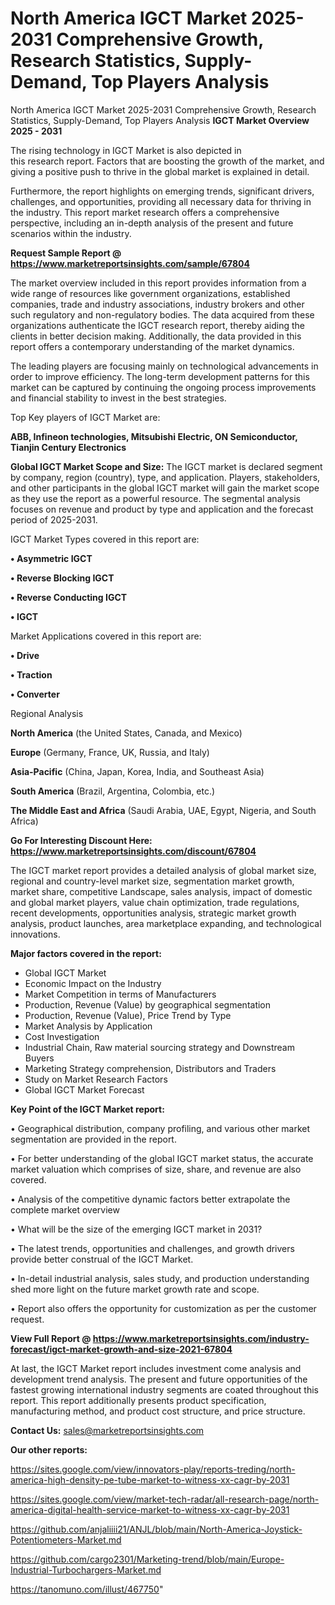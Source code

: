 # North America IGCT Market 2025-2031 Comprehensive Growth, Research Statistics, Supply-Demand,  Top Players Analysis
 North America IGCT Market 2025-2031 Comprehensive Growth, Research Statistics, Supply-Demand,  Top Players Analysis
<Strong> IGCT Market Overview 2025 - 2031</strong>

The rising technology in IGCT Market is also depicted in this research report. Factors that are boosting the growth of the market, and giving a positive push to thrive in the global market is explained in detail.

Furthermore, the report highlights on emerging trends, significant drivers, challenges, and opportunities, providing all necessary data for thriving in the industry. This report market research offers a comprehensive perspective, including an in-depth analysis of the present and future scenarios within the industry.

<strong>Request Sample Report @ <a href=https://www.marketreportsinsights.com/sample/67804>https://www.marketreportsinsights.com/sample/67804</a></strong>

The market overview included in this report provides information from a wide range of resources like government organizations, established companies, trade and industry associations, industry brokers and other such regulatory and non-regulatory bodies. The data acquired from these organizations authenticate the IGCT research report, thereby aiding the clients in better decision making. Additionally, the data provided in this report offers a contemporary understanding of the market dynamics.

The leading players are focusing mainly on technological advancements in order to improve efficiency. The long-term development patterns for this market can be captured by continuing the ongoing process improvements and financial stability to invest in the best strategies.

Top Key players of IGCT Market are:

<strong>ABB, Infineon technologies, Mitsubishi Electric, ON Semiconductor, Tianjin Century Electronics</strong>

<strong><b>Global IGCT Market Scope and Size:</b></strong>
The IGCT market is declared segment by company, region (country), type, and application. Players, stakeholders, and other participants in the global IGCT market will gain the market scope as they use the report as a powerful resource. The segmental analysis focuses on revenue and product by type and application and the forecast period of 2025-2031.

IGCT Market Types covered in this report are:

<strong>• Asymmetric IGCT

• Reverse Blocking IGCT

• Reverse Conducting IGCT

• IGCT</strong>

Market Applications covered in this report are:

<strong>• Drive

• Traction

• Converter</strong> 

Regional Analysis

<strong>North America</strong> (the United States, Canada, and Mexico)

<strong>Europe</strong> (Germany, France, UK, Russia, and Italy)

<strong>Asia-Pacific</strong> (China, Japan, Korea, India, and Southeast Asia)

<strong>South America</strong> (Brazil, Argentina, Colombia, etc.)

<strong>The Middle East and Africa</strong> (Saudi Arabia, UAE, Egypt, Nigeria, and South Africa)

<strong>Go For Interesting Discount Here: <a href=https://www.marketreportsinsights.com/discount/67804>https://www.marketreportsinsights.com/discount/67804</a></strong>

The IGCT market report provides a detailed analysis of global market size, regional and country-level market size, segmentation market growth, market share, competitive Landscape, sales analysis, impact of domestic and global market players, value chain optimization, trade regulations, recent developments, opportunities analysis, strategic market growth analysis, product launches, area marketplace expanding, and technological innovations.

<strong><b>Major factors covered in the report:</b></strong>
<ul>
  <li>Global IGCT Market </li>
  <li>Economic Impact on the Industry</li>
  <li>Market Competition in terms of Manufacturers</li>
  <li>Production, Revenue (Value) by geographical segmentation</li>
  <li>Production, Revenue (Value), Price Trend by Type</li>
  <li>Market Analysis by Application</li>
  <li>Cost Investigation</li>
  <li>Industrial Chain, Raw material sourcing strategy and Downstream Buyers</li>
  <li>Marketing Strategy comprehension, Distributors and Traders</li>
  <li>Study on Market Research Factors</li>
  <li>Global IGCT Market Forecast</li>
</ul>

<strong><b>Key Point of the IGCT Market report:</b></strong>

• Geographical distribution, company profiling, and various other market segmentation are provided in the report.

• For better understanding of the global IGCT market status, the accurate market valuation which comprises of size, share, and revenue are also covered.

• Analysis of the competitive dynamic factors better extrapolate the complete market overview

• What will be the size of the emerging IGCT market in 2031?

• The latest trends, opportunities and challenges, and growth drivers provide better construal of the IGCT Market.

• In-detail industrial analysis, sales study, and production understanding shed more light on the future market growth rate and scope.

• Report also offers the opportunity for customization as per the customer request.

<strong><b>View Full Report @ <a href=https://www.marketreportsinsights.com/industry-forecast/igct-market-growth-and-size-2021-67804>https://www.marketreportsinsights.com/industry-forecast/igct-market-growth-and-size-2021-67804</a></b></strong>


At last, the IGCT Market report includes investment come analysis and development trend analysis. The present and future opportunities of the fastest growing international industry segments are coated throughout this report. This report additionally presents product specification, manufacturing method, and product cost structure, and price structure.

<strong>Contact Us:</strong>
sales@marketreportsinsights.com

<strong>Our other reports:</strong>

<a href=https://sites.google.com/view/innovators-play/reports-treding/north-america-high-density-pe-tube-market-to-witness-xx-cagr-by-2031>https://sites.google.com/view/innovators-play/reports-treding/north-america-high-density-pe-tube-market-to-witness-xx-cagr-by-2031</a>

<a href=https://sites.google.com/view/market-tech-radar/all-research-page/north-america-digital-health-service-market-to-witness-xx-cagr-by-2031>https://sites.google.com/view/market-tech-radar/all-research-page/north-america-digital-health-service-market-to-witness-xx-cagr-by-2031</a>

<a href=https://github.com/anjaliiii21/ANJL/blob/main/North-America-Joystick-Potentiometers-Market.md>https://github.com/anjaliiii21/ANJL/blob/main/North-America-Joystick-Potentiometers-Market.md</a>

<a href=https://github.com/cargo2301/Marketing-trend/blob/main/Europe-Industrial-Turbochargers-Market.md>https://github.com/cargo2301/Marketing-trend/blob/main/Europe-Industrial-Turbochargers-Market.md</a>

<a href=https://tanomuno.com/illust/467750>https://tanomuno.com/illust/467750</a>"
